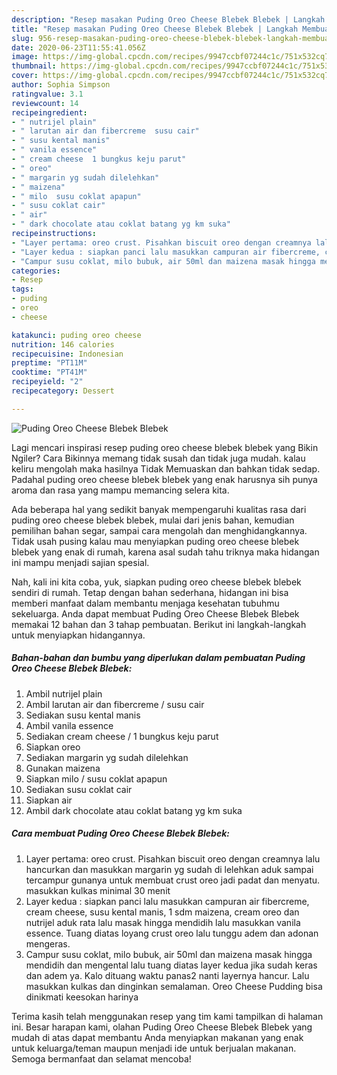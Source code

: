 ```yaml
---
description: "Resep masakan Puding Oreo Cheese Blebek Blebek | Langkah Membuat Puding Oreo Cheese Blebek Blebek Yang Bikin Ngiler"
title: "Resep masakan Puding Oreo Cheese Blebek Blebek | Langkah Membuat Puding Oreo Cheese Blebek Blebek Yang Bikin Ngiler"
slug: 956-resep-masakan-puding-oreo-cheese-blebek-blebek-langkah-membuat-puding-oreo-cheese-blebek-blebek-yang-bikin-ngiler
date: 2020-06-23T11:55:41.056Z
image: https://img-global.cpcdn.com/recipes/9947ccbf07244c1c/751x532cq70/puding-oreo-cheese-blebek-blebek-foto-resep-utama.jpg
thumbnail: https://img-global.cpcdn.com/recipes/9947ccbf07244c1c/751x532cq70/puding-oreo-cheese-blebek-blebek-foto-resep-utama.jpg
cover: https://img-global.cpcdn.com/recipes/9947ccbf07244c1c/751x532cq70/puding-oreo-cheese-blebek-blebek-foto-resep-utama.jpg
author: Sophia Simpson
ratingvalue: 3.1
reviewcount: 14
recipeingredient:
- " nutrijel plain"
- " larutan air dan fibercreme  susu cair"
- " susu kental manis"
- " vanila essence"
- " cream cheese  1 bungkus keju parut"
- " oreo"
- " margarin yg sudah dilelehkan"
- " maizena"
- " milo  susu coklat apapun"
- " susu coklat cair"
- " air"
- " dark chocolate atau coklat batang yg km suka"
recipeinstructions:
- "Layer pertama: oreo crust. Pisahkan biscuit oreo dengan creamnya lalu hancurkan dan masukkan margarin yg sudah di lelehkan aduk sampai tercampur gunanya untuk membuat crust oreo jadi padat dan menyatu. masukkan kulkas minimal 30 menit"
- "Layer kedua : siapkan panci lalu masukkan campuran air fibercreme, cream cheese, susu kental manis, 1 sdm maizena, cream oreo dan nutrijel aduk rata lalu masak hingga mendidih lalu masukkan vanila essence. Tuang diatas loyang crust oreo lalu tunggu adem dan adonan mengeras."
- "Campur susu coklat, milo bubuk, air 50ml dan maizena masak hingga mendidih dan mengental lalu tuang diatas layer kedua jika sudah keras dan adem ya. Kalo dituang waktu panas2 nanti layernya hancur. Lalu masukkan kulkas dan dinginkan semalaman. Oreo Cheese Pudding bisa dinikmati keesokan harinya"
categories:
- Resep
tags:
- puding
- oreo
- cheese

katakunci: puding oreo cheese 
nutrition: 146 calories
recipecuisine: Indonesian
preptime: "PT11M"
cooktime: "PT41M"
recipeyield: "2"
recipecategory: Dessert

---
```



![Puding Oreo Cheese Blebek Blebek](https://img-global.cpcdn.com/recipes/9947ccbf07244c1c/751x532cq70/puding-oreo-cheese-blebek-blebek-foto-resep-utama.jpg)

Lagi mencari inspirasi resep puding oreo cheese blebek blebek yang Bikin Ngiler? Cara Bikinnya memang tidak susah dan tidak juga mudah. kalau keliru mengolah maka hasilnya Tidak Memuaskan dan bahkan tidak sedap. Padahal puding oreo cheese blebek blebek yang enak harusnya sih punya aroma dan rasa yang mampu memancing selera kita.

Ada beberapa hal yang sedikit banyak mempengaruhi kualitas rasa dari puding oreo cheese blebek blebek, mulai dari jenis bahan, kemudian pemilihan bahan segar, sampai cara mengolah dan menghidangkannya. Tidak usah pusing kalau mau menyiapkan puding oreo cheese blebek blebek yang enak di rumah, karena asal sudah tahu triknya maka hidangan ini mampu menjadi sajian spesial.




Nah, kali ini kita coba, yuk, siapkan puding oreo cheese blebek blebek sendiri di rumah. Tetap dengan bahan sederhana, hidangan ini bisa memberi manfaat dalam membantu menjaga kesehatan tubuhmu sekeluarga. Anda dapat membuat Puding Oreo Cheese Blebek Blebek memakai 12 bahan dan 3 tahap pembuatan. Berikut ini langkah-langkah untuk menyiapkan hidangannya.

<!--inarticleads1-->

##### Bahan-bahan dan bumbu yang diperlukan dalam pembuatan Puding Oreo Cheese Blebek Blebek:

1. Ambil  nutrijel plain
1. Ambil  larutan air dan fibercreme / susu cair
1. Sediakan  susu kental manis
1. Ambil  vanila essence
1. Sediakan  cream cheese / 1 bungkus keju parut
1. Siapkan  oreo
1. Sediakan  margarin yg sudah dilelehkan
1. Gunakan  maizena
1. Siapkan  milo / susu coklat apapun
1. Sediakan  susu coklat cair
1. Siapkan  air
1. Ambil  dark chocolate atau coklat batang yg km suka




<!--inarticleads2-->

##### Cara membuat Puding Oreo Cheese Blebek Blebek:

1. Layer pertama: oreo crust. Pisahkan biscuit oreo dengan creamnya lalu hancurkan dan masukkan margarin yg sudah di lelehkan aduk sampai tercampur gunanya untuk membuat crust oreo jadi padat dan menyatu. masukkan kulkas minimal 30 menit
1. Layer kedua : siapkan panci lalu masukkan campuran air fibercreme, cream cheese, susu kental manis, 1 sdm maizena, cream oreo dan nutrijel aduk rata lalu masak hingga mendidih lalu masukkan vanila essence. Tuang diatas loyang crust oreo lalu tunggu adem dan adonan mengeras.
1. Campur susu coklat, milo bubuk, air 50ml dan maizena masak hingga mendidih dan mengental lalu tuang diatas layer kedua jika sudah keras dan adem ya. Kalo dituang waktu panas2 nanti layernya hancur. Lalu masukkan kulkas dan dinginkan semalaman. Oreo Cheese Pudding bisa dinikmati keesokan harinya




Terima kasih telah menggunakan resep yang tim kami tampilkan di halaman ini. Besar harapan kami, olahan Puding Oreo Cheese Blebek Blebek yang mudah di atas dapat membantu Anda menyiapkan makanan yang enak untuk keluarga/teman maupun menjadi ide untuk berjualan makanan. Semoga bermanfaat dan selamat mencoba!
